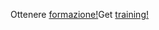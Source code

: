 <span data-ttu-id="b5586-101">Ottenere [formazione!](https://docs.microsoft.com/en-us/dynamics365/get-started/training/)</span><span class="sxs-lookup"><span data-stu-id="b5586-101">Get [training!](https://docs.microsoft.com/en-us/dynamics365/get-started/training/)</span></span>
